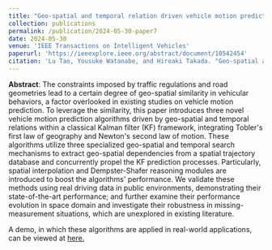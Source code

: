 ```yaml
---
title: "Geo-spatial and temporal relation driven vehicle motion prediction: A geographic perspective"
collection: publications
permalink: /publication/2024-05-30-paper7
date: 2024-05-30
venue: 'IEEE Transactions on Intelligent Vehicles'
paperurl: 'https://ieeexplore.ieee.org/abstract/document/10542454'
citation: 'Lu Tao, Yousuke Watanabe, and Hiroaki Takada. "Geo-spatial and temporal relation driven vehicle motion prediction: A geographic perspective." IEEE Transactions on Intelligent Vehicles (2024).'
---
```


**Abstract**: The constraints imposed by traffic regulations and road geometries lead to a certain degree of geo-spatial similarity in vehicular behaviors, a factor overlooked in existing studies on vehicle motion prediction. To leverage the similarity, this paper introduces three novel vehicle motion prediction algorithms driven by geo-spatial and temporal relations within a classical Kalman filter (KF) framework, integrating Tobler's first law of geography and Newton's second law of motion. These algorithms utilize three specialized geo-spatial and temporal search mechanisms to extract geo-spatial dependencies from a spatial trajectory database and concurrently propel the KF prediction processes. Particularly, spatial interpolation and Dempster-Shafer reasoning modules are introduced to boost the algorithms' performance. We validate these methods using real driving data in public environments, demonstrating their state-of-the-art performance; and further examine their performance evolution in space domain and investigate their robustness in missing-measurement situations, which are unexplored in existing literature.

A demo, in which these algorithms are applied in real-world applications, can be viewed at [here.](https://www.bilibili.com/video/BV1WWgVecE9t/?share_source=copy_web&vd_source=5bdac0c7b62f4b18a36429610e8c9197)
